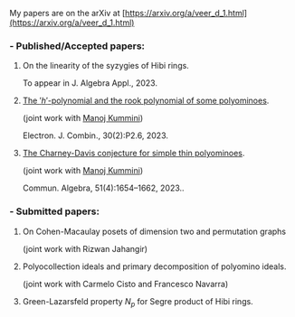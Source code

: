 My papers are on the arXiv at [https://arxiv.org/a/veer_d_1.html](https://arxiv.org/a/veer_d_1.html)

### - Published/Accepted papers:

1. On the linearity of the syzygies of Hibi rings.

    To appear in J. Algebra Appl., 2023. 


2. [The $'h'$-polynomial and the rook polynomial of some polyominoes](https://www.combinatorics.org/ojs/index.php/eljc/article/view/v30i2p36).

    (joint work with [Manoj Kummini](https://www.cmi.ac.in/people/fac-profile.php?id=mkummini))

    Electron. J. Combin., 30(2):P2.6, 2023.

3. [The Charney-Davis conjecture for simple thin polyominoes](https://www.tandfonline.com/doi/full/10.1080/00927872.2022.2140347).

    (joint work with [Manoj Kummini](https://www.cmi.ac.in/people/fac-profile.php?id=mkummini))

    Commun. Algebra, 51(4):1654–1662, 2023..

### - Submitted papers:

1. On Cohen-Macaulay posets of dimension two and permutation graphs


    (joint work with Rizwan Jahangir)

2. Polyocollection ideals and primary decomposition of polyomino ideals.

    (joint work with Carmelo Cisto and Francesco Navarra)

3. Green-Lazarsfeld property $N_p$ for Segre product of Hibi rings.


